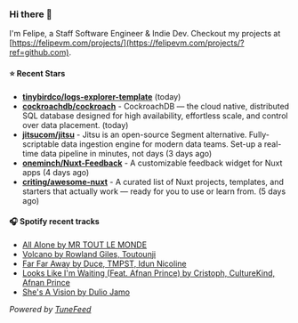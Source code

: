 ### Hi there 👋

I'm Felipe, a Staff Software Engineer & Indie Dev. Checkout my projects at [https://felipevm.com/projects/](https://felipevm.com/projects/?ref=github.com).

#### ⭐ Recent Stars
- **[tinybirdco/logs-explorer-template](https://github.com/tinybirdco/logs-explorer-template)** (today)
- **[cockroachdb/cockroach](https://github.com/cockroachdb/cockroach)** - CockroachDB — the cloud native, distributed SQL database designed for high availability, effortless scale, and control over data placement. (today)
- **[jitsucom/jitsu](https://github.com/jitsucom/jitsu)** - Jitsu is an open-source Segment alternative. Fully-scriptable data ingestion engine for modern data teams. Set-up a real-time data pipeline in minutes, not days (3 days ago)
- **[oneminch/Nuxt-Feedback](https://github.com/oneminch/Nuxt-Feedback)** - A customizable feedback widget for Nuxt apps (4 days ago)
- **[criting/awesome-nuxt](https://github.com/criting/awesome-nuxt)** - A curated list of Nuxt projects, templates, and starters that actually work — ready for you to use or learn from. (5 days ago)

#### 🎧 Spotify recent tracks
- [All Alone by MR TOUT LE MONDE](https://open.spotify.com/track/0GFwzzwfRDkv9guPJSgkvI)
- [Volcano by Rowland Giles, Toutounji](https://open.spotify.com/track/5IDgICEO4v6iZ1i0XCpY53)
- [Far Far Away by Duce, TMPST, Idun Nicoline](https://open.spotify.com/track/0lUlvk3pKAUqXWl99TPero)
- [Looks Like I&#39;m Waiting (Feat. Afnan Prince) by Cristoph, CultureKind, Afnan Prince](https://open.spotify.com/track/51JugfoqOCejQxQA1l3KA2)
- [She&#39;s A Vision by Dulio Jamo](https://open.spotify.com/track/2tWvYusjnsNQi4NoJ7sG8K)

_Powered by [TuneFeed](https://tunefeed.app?ref=github.com)_
